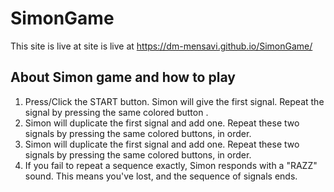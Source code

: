 # SimonGame

This site is live at site is live at https://dm-mensavi.github.io/SimonGame/

## About Simon game and how to play

1. Press/Click the START button. Simon will give the first signal. Repeat the signal by pressing the same colored button .
2. Simon will duplicate the first signal and add one. Repeat these two signals by pressing the same colored buttons, in order.
3. Simon will duplicate the first signal and add one. Repeat these two signals by pressing the same colored buttons, in order.
4. If you fail to repeat a sequence exactly, Simon responds with a "RAZZ" sound. This means you've lost, and the sequence of signals ends.
